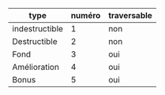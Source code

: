 type|numéro|traversable
---|---|---
indestructible|1|non
Destructible|2|non
Fond|3|oui
Amélioration|4|oui
Bonus|5|oui